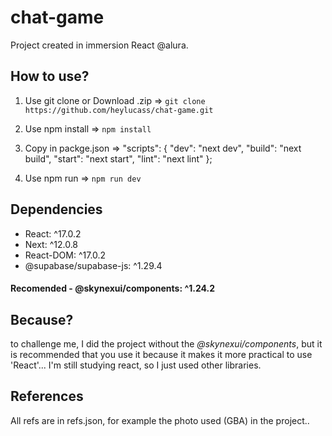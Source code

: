 # chat-game
Project created in immersion React @alura.

## How to use?
1. Use git clone or Download .zip =>
`git clone https://github.com/heylucass/chat-game.git`

2. Use npm install =>
`npm install`

3. Copy in packge.json =>
 "scripts": {
    "dev": "next dev",
    "build": "next build",
    "start": "next start",
    "lint": "next lint"
  };

4. Use npm run =>
`npm run dev` 

## Dependencies
- React: ^17.0.2
- Next: ^12.0.8
- React-DOM: ^17.0.2
- @supabase/supabase-js: ^1.29.4
#### Recomended - @skynexui/components: ^1.24.2

## Because?
to challenge me, I did the project without the *@skynexui/components*, but it is recommended that you use it because it makes it more practical to use 'React'...
I'm still studying react, so I just used other libraries.

## References 
All refs are in refs.json,
for example the photo used (GBA) in the project..
